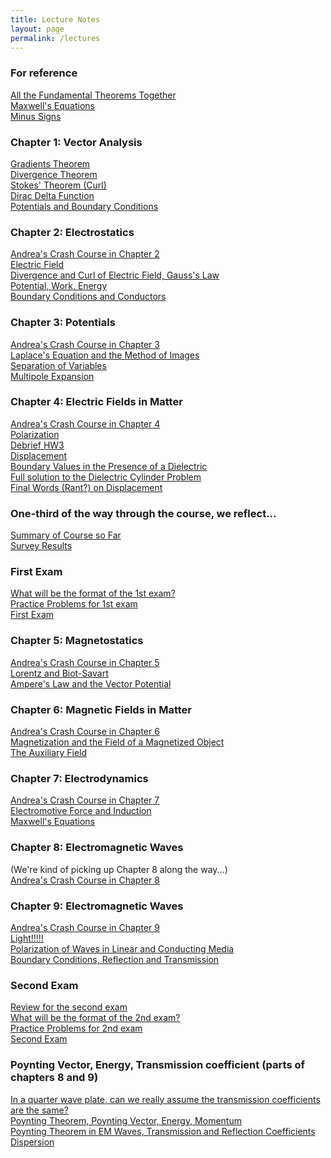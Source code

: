 ```yaml
---
title: Lecture Notes
layout: page
permalink: /lectures
---
```

### For reference ###
[All the Fundamental Theorems Together](/PHY309/lectures/derivatives)<br>
[Maxwell's Equations](/PHY309/lectures/maxwell)<br>
[Minus Signs](/PHY309/lectures/minus_signs)<br>
### Chapter 1: Vector Analysis ### 
[Gradients Theorem](/PHY309/lectures/grad)<br>
[Divergence Theorem](/PHY309/lectures/div)<br>
[Stokes' Theorem (Curl)](/PHY309/lectures/curl)<br>
[Dirac Delta Function](/PHY309/lectures/dirac)<br>
[Potentials and Boundary Conditions](/PHY309/lectures/potentials)<br>
### Chapter 2: Electrostatics ###
[Andrea's Crash Course in Chapter 2](/PHY309/lectures/chapt2)<br>
[Electric Field](/PHY309/lectures/electric)<br>
[Divergence and Curl of Electric Field, Gauss's Law](/PHY309/lectures/divcurlE)<br>
[Potential, Work, Energy](/PHY309/lectures/PotentialWorkEnergy)<br>
[Boundary Conditions and Conductors](/PHY309/lectures/conductors)<br>
### Chapter 3: Potentials ###
[Andrea's Crash Course in Chapter 3](/PHY309/lectures/chapt3)<br>
[Laplace's Equation and the Method of Images](/PHY309/lectures/laplace)<br>
[Separation of Variables](/PHY309/lectures/separation)<br>
[Multipole Expansion ](/PHY309/lectures/multipole)<br>
### Chapter 4: Electric Fields in Matter ###
[Andrea's Crash Course in Chapter 4](/PHY309/lectures/chapt4)<br>
[Polarization](/PHY309/lectures/polarization)<br>
[Debrief HW3](/PHY309/lectures/debrief)<br>
[Displacement](/PHY309/lectures/displacement)<br>
[Boundary Values in the Presence of a Dielectric](/PHY309/lectures/boundaryD)<br>
[Full solution to the Dielectric Cylinder Problem](/PHY309/lectures/SolutionToInClassDielectricCylinderProblem.pdf)<br>
[Final Words (Rant?) on Displacement](/PHY309/lectures/final_words_displacement)<br>
### One-third of the way through the course, we reflect...
[Summary of Course so Far](/PHY309/lectures/CumulativeSummary1)<br>
[Survey Results](/PHY309/lectures/Survey.html)<br>
### First Exam 
[What will be the format of the 1st exam?](/PHY309/lectures/firstexamformat)<br>
[Practice Problems for 1st exam](/PHY309/lectures/practice_problems_1st)<br>
[First Exam](/PHY309/lectures/firstexam)<br>
### Chapter 5: Magnetostatics ###
[Andrea's Crash Course in Chapter 5](/PHY309/lectures/chapt5)<br>
[Lorentz and Biot-Savart](/PHY309/lectures/lorentz) <br>
[Ampere's Law and the Vector Potential](/PHY309/lectures/ampere)<br>
### Chapter 6: Magnetic Fields in Matter	 ###
[Andrea's Crash Course in Chapter 6](/PHY309/lectures/chapt6)<br>
[Magnetization and the Field of a Magnetized Object](/PHY309/lectures/magnetized_matter)<br>
[The Auxiliary Field](/PHY309/lectures/auxiliary)<br>
### Chapter 7: Electrodynamics
[Andrea's Crash Course in Chapter 7](/PHY309/lectures/allChapt7)<br>
[Electromotive Force and Induction](/PHY309/lectures/induction)<br>
[Maxwell's Equations](/PHY309/lectures/maxwellChapt7)<br>
### Chapter 8: Electromagnetic Waves
(We're kind of picking up Chapter 8 along the way...)<br>
[Andrea's Crash Course in Chapter 8](/PHY309/lectures/allChapt8)<br>
### Chapter 9: Electromagnetic Waves
[Andrea's Crash Course in Chapter 9](/PHY309/lectures/allChapt9)<br>
[Light!!!!!](/PHY309/lectures/light)<br>
[Polarization of Waves in Linear and Conducting Media](/PHY309/lectures/polarization)<br>
[Boundary Conditions, Reflection and Transmission](/PHY309/lectures/reflection)<br>
### Second Exam 
[Review for the second exam](/PHY309/lectures/secondexamreview)<br>
[What will be the format of the 2nd exam?](/PHY309/lectures/secondexamformat)<br>
[Practice Problems for 2nd exam](/PHY309/lectures/practice_problems_2nd)<br>
[Second Exam](/PHY309/lectures/secondexam)<br>
### Poynting Vector, Energy, Transmission coefficient (parts of chapters 8 and 9)
[In a quarter wave plate, can we really assume the transmission coefficients are the same?](quarterwaveplate) <br>
[Poynting Theorem, Poynting Vector, Energy, Momentum](poynting) <br>
[Poynting Theorem in EM Waves, Transmission and Reflection Coefficients](transmission.md) <br>
[Dispersion](dispersion)
